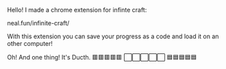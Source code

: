 Hello! I made a chrome extension for infinte craft:

neal.fun/infinite-craft/

With this extension you can save your progress as a code and load it on an other computer!

Oh! And one thing! It's Ducth. 
🟥🟥🟥🟥🟥
⬜⬜⬜⬜⬜
🟦🟦🟦🟦🟦
